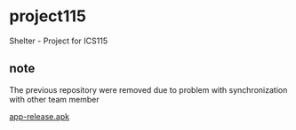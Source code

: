 # project115
Shelter - Project for ICS115

## note

The previous repository were removed due to problem with synchronization with other team member 


[app-release.apk](https://github.com/darknblack/project115/raw/master/app/release/app-release.apk)

